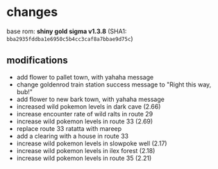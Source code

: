 
# changes

base rom: **shiny gold sigma v1.3.8** (SHA1: `bba2935fddba1e6950c5b4cc3caf8a7bbae9d75c`)

## modifications

+ add flower to pallet town, with yahaha message
+ change goldenrod train station success message to "Right this way, bub!"
+ add flower to new bark town, with yahaha message
+ increased wild pokemon levels in dark cave (2.66)
+ increase encounter rate of wild ralts in route 29
+ increase wild pokemon levels in route 33 (2.69)
+ replace route 33 ratatta with mareep
+ add a clearing with a house in route 33
+ increase wild pokemon levels in slowpoke well (2.17)
+ increase wild pokemon levels in ilex forest (2.18)
+ increase wild pokemon levels in route 35 (2.21)